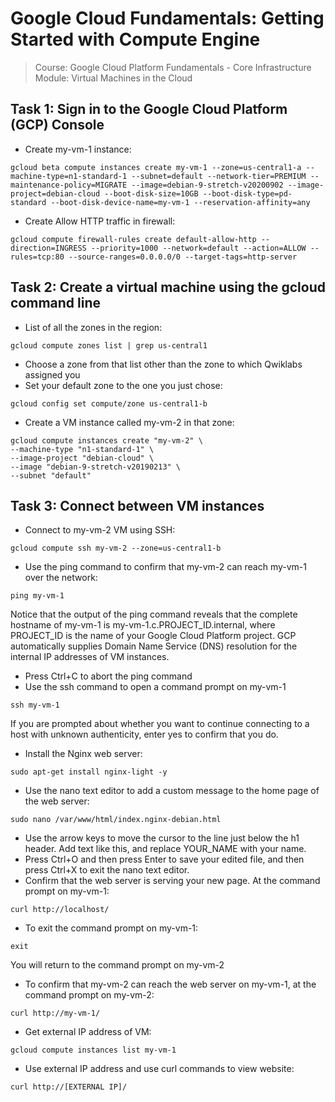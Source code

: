 # Google Cloud Fundamentals: Getting Started with Compute Engine

> Course: Google Cloud Platform Fundamentals - Core Infrastructure
> Module: Virtual Machines in the Cloud
> 

## Task 1: Sign in to the Google Cloud Platform (GCP) Console
- Create my-vm-1 instance:
```
gcloud beta compute instances create my-vm-1 --zone=us-central1-a --machine-type=n1-standard-1 --subnet=default --network-tier=PREMIUM --maintenance-policy=MIGRATE --image=debian-9-stretch-v20200902 --image-project=debian-cloud --boot-disk-size=10GB --boot-disk-type=pd-standard --boot-disk-device-name=my-vm-1 --reservation-affinity=any
```
- Create Allow HTTP traffic in firewall:
```
gcloud compute firewall-rules create default-allow-http --direction=INGRESS --priority=1000 --network=default --action=ALLOW --rules=tcp:80 --source-ranges=0.0.0.0/0 --target-tags=http-server
```

## Task 2: Create a virtual machine using the gcloud command line
- List of all the zones in the region:
```
gcloud compute zones list | grep us-central1
```
- Choose a zone from that list other than the zone to which Qwiklabs assigned you
- Set your default zone to the one you just chose:
```
gcloud config set compute/zone us-central1-b
```

- Create a VM instance called my-vm-2 in that zone:

```
gcloud compute instances create "my-vm-2" \
--machine-type "n1-standard-1" \
--image-project "debian-cloud" \
--image "debian-9-stretch-v20190213" \
--subnet "default"
```
## Task 3: Connect between VM instances
- Connect to my-vm-2 VM using SSH:
```
gcloud compute ssh my-vm-2 --zone=us-central1-b
```
- Use the ping command to confirm that my-vm-2 can reach my-vm-1 over the network:
```
ping my-vm-1
```
Notice that the output of the ping command reveals that the complete hostname of my-vm-1 is my-vm-1.c.PROJECT_ID.internal, where PROJECT_ID is the name of your Google Cloud Platform project. GCP automatically supplies Domain Name Service (DNS) resolution for the internal IP addresses of VM instances.
- Press Ctrl+C to abort the ping command
- Use the ssh command to open a command prompt on my-vm-1
```
ssh my-vm-1
```
If you are prompted about whether you want to continue connecting to a host with unknown authenticity, enter yes to confirm that you do.
- Install the Nginx web server:
```
sudo apt-get install nginx-light -y
```
- Use the nano text editor to add a custom message to the home page of the web server:
```
sudo nano /var/www/html/index.nginx-debian.html
```
- Use the arrow keys to move the cursor to the line just below the h1 header. Add text like this, and replace YOUR_NAME with your name.
- Press Ctrl+O and then press Enter to save your edited file, and then press Ctrl+X to exit the nano text editor.
- Confirm that the web server is serving your new page. At the command prompt on my-vm-1:
```
curl http://localhost/
```
- To exit the command prompt on my-vm-1:
```
exit
```
You will return to the command prompt on my-vm-2
- To confirm that my-vm-2 can reach the web server on my-vm-1, at the command prompt on my-vm-2:
```
curl http://my-vm-1/
```
- Get external IP address of VM:
```
gcloud compute instances list my-vm-1
```
- Use external IP address and use curl commands to view website:
```
curl http://[EXTERNAL IP]/
```






